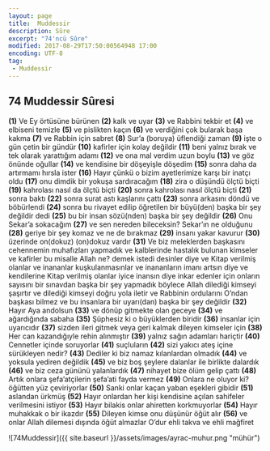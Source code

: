 ```yaml
---
layout: page
title:  Muddessir
description: Sûre
excerpt: "74'ncü Sûre"
modified: 2017-08-29T17:50:00564948 17:00
encoding: UTF-8
tag: 
 - Muddessir
---
```


## 74 Muddessir Sûresi

**(1)** Ve Ey örtüsüne bürünen
**(2)** kalk ve uyar
**(3)** ve Rabbini tekbir et
**(4)** ve elbiseni temizle
**(5)** ve pislikten kaçın
**(6)** ve verdiğini çok bularak başa kakma
**(7)** ve Rabbin için sabret
**(8)** Sur’a (boruya) üflendiği zaman
**(9)** işte o gün çetin bir gündür
**(10)** kafirler için kolay değildir
**(11)** beni yalnız bırak ve tek olarak yarattığım adamı 
**(12)** ve ona mal verdim uzun boylu
**(13)** ve göz önünde oğullar
**(14)** ve kendisine bir döşeyişle döşedim
**(15)** sonra daha da artırmamı hırsla ister
**(16)** Hayır çünkü o bizim ayetlerimize karşı bir inatçı oldu
**(17)** onu dimdik bir yokuşa sardıracağım
**(18)** zira o düşündü ölçtü biçti
**(19)** kahrolası nasıl da ölçtü biçti
**(20)** sonra kahrolası nasıl ölçtü biçti
**(21)** sonra baktı
**(22)** sonra surat astı kaşlarını çattı
**(23)** sonra arkasını döndü ve böbürlendi
**(24)** sonra bu rivayet edilip öğretilen bir büyü(den) başka bir şey değildir dedi 
**(25)** bu bir insan sözü(nden) başka bir şey değildir
**(26)** Onu Sekar’a sokacağım
**(27)** ve sen nereden bileceksin? Sekar’ın ne olduğunu
**(28)** geriye bir şey komaz ve ne de bırakmaz
**(29)** insanı yakar kavurur
**(30)** üzerinde  on(dokuz) (on)dokuz vardır
**(31)** Ve biz meleklerden başkasını cehennemin muhafızları yapmadık ve kalblerinde hastalık bulunan kimseler ve kafirler bu misalle Allah ne? demek istedi desinler diye ve Kitap verilmiş olanlar ve inananlar kuşkulanmasınlar ve inananların imanı artsın diye ve kendilerine Kitap verilmiş olanlar iyice inansın diye inkar edenler için onların sayısını bir sınavdan başka bir şey yapmadık böylece Allah dilediği kimseyi şaşırtır ve dilediği kimseyi doğru yola iletir ve Rabbinin ordularını O’ndan başkası bilmez ve bu insanlara bir uyarı(dan) başka bir şey değildir
**(32)** Hayır Aya andolsun 
**(33)** ve dönüp gitmekte olan geceye
**(34)** ve ağardığında sabaha
**(35)** Şüphesiz ki o büyüklerden biridir
**(36)** insanlar için uyarıcıdır
**(37)** sizden ileri gitmek veya geri kalmak dileyen kimseler için
**(38)** Her can kazandığıyle rehin alınmıştır
**(39)** yalnız sağın adamları hariçtir
**(40)** Cennetler içinde soruyorlar
**(41)** suçluların
**(42)** sizi yakıcı ateş içine sürükleyen nedir?
**(43)** Dediler ki biz namaz kılanlardan olmadık
**(44)** ve yoksula yediren değildik
**(45)** ve biz boş şeylere dalanlar ile birlikte dalardık
**(46)** ve biz ceza gününü yalanlardık
**(47)** nihayet bize ölüm gelip çattı
**(48)** Artık onlara şefa’atçilerin şefa’ati fayda vermez
**(49)** Onlara ne oluyor ki? öğütten yüz çeviriyorlar
**(50)** Sanki onlar kaçan yaban eşekleri gibidir
**(51)** aslandan ürkmüş
**(52)** Hayır onlardan her kişi kendisine açılan sahifeler verilmesini istiyor
**(53)** Hayır bilakis onlar ahiretten korkmuyorlar
**(54)** Hayır muhakkak o bir ikazdır
**(55)** Dileyen kimse onu düşünür öğüt alır
**(56)** ve onlar Allah dilemesi dışında öğüt almazlar O’dur ehli takva ve ehli mağfiret

![74Muddessir]({{ site.baseurl }}/assets/images/ayrac-muhur.png "mühür")

